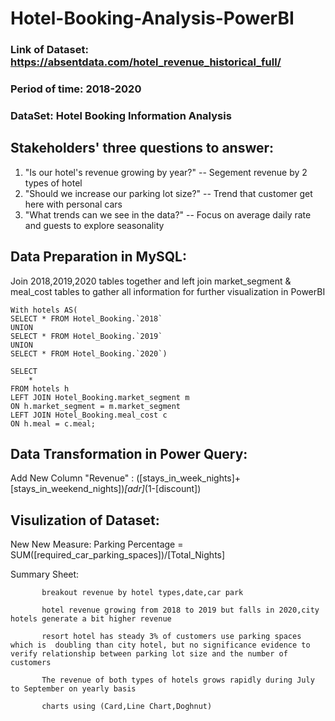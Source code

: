 # Hotel-Booking-Analysis-PowerBI

### Link of Dataset: https://absentdata.com/hotel_revenue_historical_full/

### Period of time: 2018-2020

### DataSet: Hotel Booking Information Analysis

## Stakeholders' three questions to answer:

1. "Is our hotel's revenue growing by year?"  -- Segement revenue by 2 types of hotel
2. "Should we increase our parking lot size?" -- Trend that customer get here with personal cars
3. "What trends can we see in the data?"  -- Focus on average daily rate and guests to explore seasonality

## Data Preparation in MySQL:

Join 2018,2019,2020 tables together and left join market_segment & meal_cost tables to gather all information for further visualization in PowerBI

```
With hotels AS(
SELECT * FROM Hotel_Booking.`2018`
UNION
SELECT * FROM Hotel_Booking.`2019`
UNION
SELECT * FROM Hotel_Booking.`2020`)

SELECT 
    *
FROM hotels h
LEFT JOIN Hotel_Booking.market_segment m
ON h.market_segment = m.market_segment
LEFT JOIN Hotel_Booking.meal_cost c 
ON h.meal = c.meal;
```


## Data Transformation in Power Query:

Add New Column "Revenue" : ([stays_in_week_nights]+[stays_in_weekend_nights])*[adr]*(1-[discount])

## Visulization of Dataset:

New New Measure: Parking Percentage = SUM([required_car_parking_spaces])/[Total_Nights]

Summary Sheet:

           breakout revenue by hotel types,date,car park
           
           hotel revenue growing from 2018 to 2019 but falls in 2020,city hotels generate a bit higher revenue

           resort hotel has steady 3% of customers use parking spaces which is  doubling than city hotel, but no significance evidence to verify relationship between parking lot size and the number of customers
           
           The revenue of both types of hotels grows rapidly during July to September on yearly basis
           
           charts using (Card,Line Chart,Doghnut)

